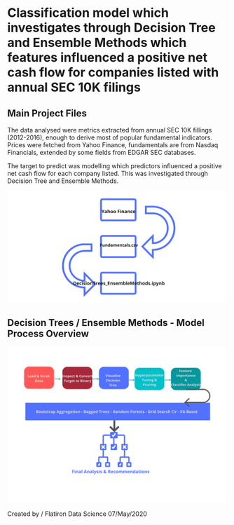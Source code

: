 
# Classification model which investigates through Decision Tree and Ensemble Methods which features influenced a positive net cash flow for companies listed with annual SEC 10K filings 

## Main Project Files

The data analysed were metrics extracted from annual SEC 10K fillings (2012-2016), enough to derive most of popular fundamental indicators.  Prices were fetched from Yahoo Finance, fundamentals are from Nasdaq Financials, extended by some fields from EDGAR SEC databases.

The target to predict was modelling which predictors influenced a positive net cash flow for each company listed.  This was investigated through Decision Tree and Ensemble Methods.

![header](Process_Diagram_1.png)

## Decision Trees / Ensemble Methods - Model Process Overview
![header](Process_Diagram_2.png)


Created by / Flatiron Data Science 
07/May/2020
